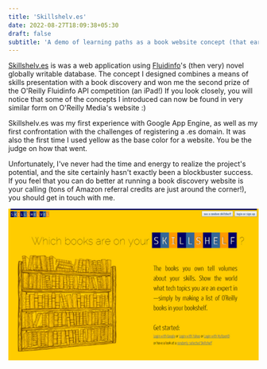 ```yaml
---
title: 'Skillshelv.es'
date: 2022-08-27T18:09:38+05:30
draft: false
subtitle: 'A demo of learning paths as a book website concept (that earned me an iPad!)'
---
```



[Skillshelv.es](http://www.skillshelv.es) is was a web application using [Fluidinfo](http://fluidinfo.com)'s (then very) novel globally writable database.
The concept I designed combines a means of skills presentation with a book discovery and won me the second prize of the O'Reilly Fluidinfo API competition (an iPad!)
If you look closely, you will notice that some of the concepts I introduced can now be found in very similar form on O'Reilly Media's website :)

Skillshelv.es was my first experience with Google App Engine, as well as my first confrontation with the challenges of registering a .es domain.
It was also the first time I used yellow as the base color for a website.
You be the judge on how that went.

Unfortunately, I've never had the time and energy to realize the project's potential, and the site certainly hasn't exactly been a blockbuster success.
If you feel that you can do better at running a book discovery website is your calling (tons of Amazon referral credits are just around the corner!), you should get in touch with me.

![](images/frontpage.jpg)
